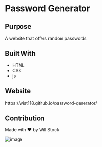 # Password Generator

## Purpose
A website that offers random passwords 

## Built With
* HTML
* CSS
* js

## Website
https://wist118.github.io/password-generator/

## Contribution
Made with ❤️ by Will Stock

![image](https://user-images.githubusercontent.com/98563241/155868707-05cff35a-fc12-4afc-8ed6-9cca38b7da5c.png)
